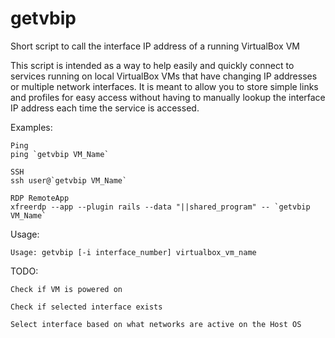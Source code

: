# getvbip
Short script to call the interface IP address of a running VirtualBox VM

This script is intended as a way to help easily and quickly connect to services
running on local VirtualBox VMs that have changing IP addresses or multiple
network interfaces. It is meant to allow you to store simple links and profiles
for easy access without having to manually lookup the interface IP address each
time the service is accessed.

Examples:

    Ping
    ping `getvbip VM_Name`

    SSH
    ssh user@`getvbip VM_Name`

    RDP RemoteApp
    xfreerdp --app --plugin rails --data "||shared_program" -- `getvbip VM_Name`

Usage:

    Usage: getvbip [-i interface_number] virtualbox_vm_name

TODO:

    Check if VM is powered on

    Check if selected interface exists

    Select interface based on what networks are active on the Host OS
